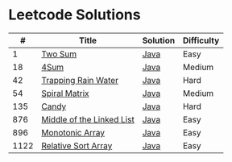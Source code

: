 # Leetcode Solutions

| # | Title | Solution | Difficulty |
|---| ----- | -------- | ---------- |
|1|[Two Sum](https://leetcode.com/problems/two-sum/) | [Java](./java/TwoSum.java)|Easy|
|18|[4Sum](https://leetcode.com/problems/4sum/) | [Java](./java/4Sum.java)|Medium|
|42|[Trapping Rain Water](https://leetcode.com/problems/trapping-rain-water/) | [Java](./java/TrappingRainWater.java)|Hard|
|54|[Spiral Matrix](https://leetcode.com/problems/spiral-matrix/) | [Java](./java/SpiralMatrix.java)|Medium|
|135|[Candy](https://leetcode.com/problems/candy/) | [Java](./java/Candy.java)|Hard|
|876|[Middle of the Linked List](https://leetcode.com/problems/middle-of-the-linked-list/) | [Java](./java/MiddleNodeOfTheLinkedList.java)|Easy|
|896|[Monotonic Array](https://leetcode.com/problems/monotonic-array/) | [Java](./java/MonotonicArray.java)|Easy|
|1122|[Relative Sort Array](https://leetcode.com/problems/relative-sort-array/) | [Java](./java/RelativeSortArray.java)|Easy|
